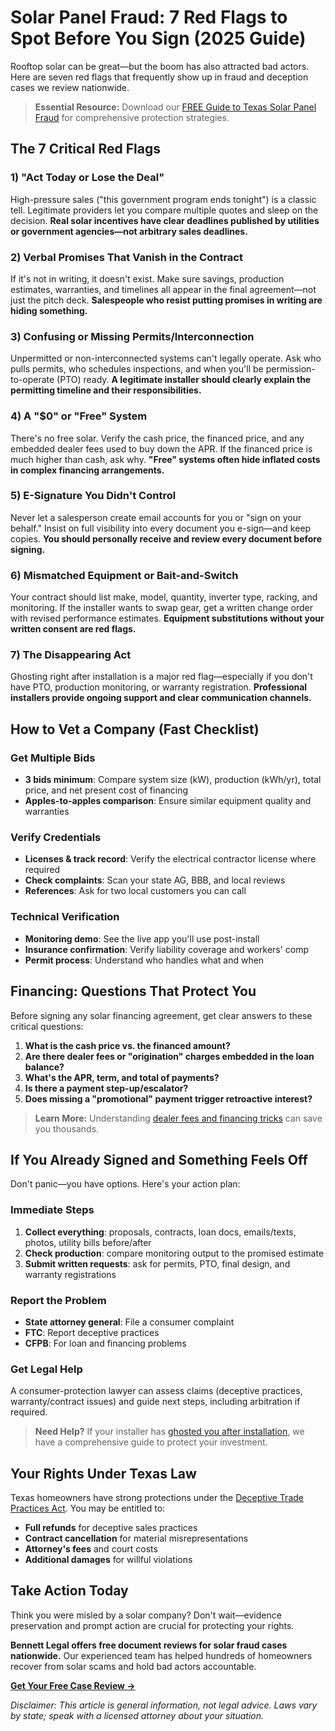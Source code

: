 # Solar Panel Fraud: 7 Red Flags to Spot Before You Sign (2025 Guide)

Rooftop solar can be great—but the boom has also attracted bad actors. Here are seven red flags that frequently show up in fraud and deception cases we review nationwide.

> **Essential Resource:** Download our [FREE Guide to Texas Solar Panel Fraud](/blog/free-ebook-texas-solar-fraud-guide) for comprehensive protection strategies.

## The 7 Critical Red Flags

### 1) "Act Today or Lose the Deal"

High-pressure sales ("this government program ends tonight") is a classic tell. Legitimate providers let you compare multiple quotes and sleep on the decision. **Real solar incentives have clear deadlines published by utilities or government agencies—not arbitrary sales deadlines.**

### 2) Verbal Promises That Vanish in the Contract

If it's not in writing, it doesn't exist. Make sure savings, production estimates, warranties, and timelines all appear in the final agreement—not just the pitch deck. **Salespeople who resist putting promises in writing are hiding something.**

### 3) Confusing or Missing Permits/Interconnection

Unpermitted or non-interconnected systems can't legally operate. Ask who pulls permits, who schedules inspections, and when you'll be permission-to-operate (PTO) ready. **A legitimate installer should clearly explain the permitting timeline and their responsibilities.**

### 4) A "$0" or "Free" System

There's no free solar. Verify the cash price, the financed price, and any embedded dealer fees used to buy down the APR. If the financed price is much higher than cash, ask why. **"Free" systems often hide inflated costs in complex financing arrangements.**

### 5) E-Signature You Didn't Control

Never let a salesperson create email accounts for you or "sign on your behalf." Insist on full visibility into every document you e-sign—and keep copies. **You should personally receive and review every document before signing.**

### 6) Mismatched Equipment or Bait-and-Switch

Your contract should list make, model, quantity, inverter type, racking, and monitoring. If the installer wants to swap gear, get a written change order with revised performance estimates. **Equipment substitutions without your written consent are red flags.**

### 7) The Disappearing Act

Ghosting right after installation is a major red flag—especially if you don't have PTO, production monitoring, or warranty registration. **Professional installers provide ongoing support and clear communication channels.**

## How to Vet a Company (Fast Checklist)

### Get Multiple Bids
- **3 bids minimum**: Compare system size (kW), production (kWh/yr), total price, and net present cost of financing
- **Apples-to-apples comparison**: Ensure similar equipment quality and warranties

### Verify Credentials
- **Licenses & track record**: Verify the electrical contractor license where required
- **Check complaints**: Scan your state AG, BBB, and local reviews
- **References**: Ask for two local customers you can call

### Technical Verification
- **Monitoring demo**: See the live app you'll use post-install
- **Insurance confirmation**: Verify liability coverage and workers' comp
- **Permit process**: Understand who handles what and when

## Financing: Questions That Protect You

Before signing any solar financing agreement, get clear answers to these critical questions:

1. **What is the cash price vs. the financed amount?**
2. **Are there dealer fees or "origination" charges embedded in the loan balance?**
3. **What's the APR, term, and total of payments?**
4. **Is there a payment step-up/escalator?**
5. **Does missing a "promotional" payment trigger retroactive interest?**

> **Learn More:** Understanding [dealer fees and financing tricks](/blog/solar-dealer-fees-explained) can save you thousands.

## If You Already Signed and Something Feels Off

Don't panic—you have options. Here's your action plan:

### Immediate Steps
1. **Collect everything**: proposals, contracts, loan docs, emails/texts, photos, utility bills before/after
2. **Check production**: compare monitoring output to the promised estimate
3. **Submit written requests**: ask for permits, PTO, final design, and warranty registrations

### Report the Problem
- **State attorney general**: File a consumer complaint
- **FTC**: Report deceptive practices
- **CFPB**: For loan and financing problems

### Get Legal Help
A consumer-protection lawyer can assess claims (deceptive practices, warranty/contract issues) and guide next steps, including arbitration if required.

> **Need Help?** If your installer has [ghosted you after installation](/blog/solar-installer-ghosted-action-plan), we have a comprehensive guide to protect your investment.

## Your Rights Under Texas Law

Texas homeowners have strong protections under the [Deceptive Trade Practices Act](/blog/texas-homeowners-legal-rights-solar-fraud). You may be entitled to:

- **Full refunds** for deceptive sales practices
- **Contract cancellation** for material misrepresentations
- **Attorney's fees** and court costs
- **Additional damages** for willful violations

## Take Action Today

Think you were misled by a solar company? Don't wait—evidence preservation and prompt action are crucial for protecting your rights.

**Bennett Legal offers free document reviews for solar fraud cases nationwide.** Our experienced team has helped hundreds of homeowners recover from solar scams and hold bad actors accountable.

[**Get Your Free Case Review →**](/services)

*Disclaimer: This article is general information, not legal advice. Laws vary by state; speak with a licensed attorney about your situation.*